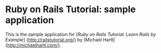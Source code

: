 # Ruby on Rails Tutorial: sample application

This is the sample application for 
[*Ruby on Rails Tutorial: Learn Rails by Example*] {http://railstutorial.org/}
by [Michael Hartl]{http://michaelhartl.com/}.

